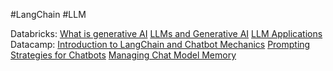 #LangChain #LLM 

Databricks:
[What is generative AI](00_what_is_generative_ia.md)
[LLMs and Generative AI](01_llms_and_generative_ai.md)
[LLM Applications](02_llm_application.md)
Datacamp:
[Introduction to LangChain and Chatbot Mechanics](Introduction%20to%20LangChain%20and%20Chatbot%20Mechanics.md)
[Prompting Strategies for Chatbots](Prompting%20Strategies%20for%20Chatbots.md)
[Managing Chat Model Memory](Managing%20Chat%20Model%20Memory.md)